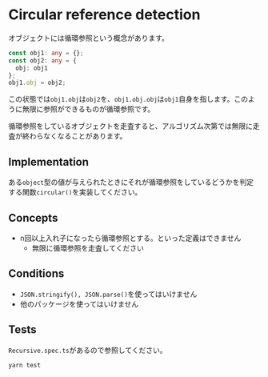 # Circular reference detection

オブジェクトには循環参照という概念があります。

```typescript
const obj1: any = {};
const obj2: any = {
  obj: obj1
};
obj1.obj = obj2;
```

この状態では`obj1.obj`は`obj2`を、`obj1.obj.obj`は`obj1`自身を指します。このように無限に参照ができるものが循環参照です。

循環参照をしているオブジェクトを走査すると、アルゴリズム次第では無限に走査が終わらなくなることがあります。

## Implementation

ある`object`型の値が与えられたときにそれが循環参照をしているどうかを判定する関数`circular()`を実装してください。

## Concepts

* n回以上入れ子になったら循環参照とする。といった定義はできません
    * 無限に循環参照を走査してください

## Conditions

* `JSON.stringify(), JSON.parse()`を使ってはいけません
* 他のパッケージを使ってはいけません

## Tests

`Recursive.spec.ts`があるので参照してください。

```
yarn test
```